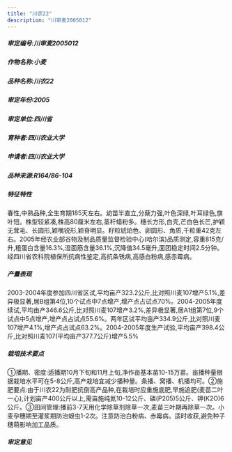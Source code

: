 ```yaml
---
title: "川农22"
description: "川审麦2005012"
---
```

##### 审定编号:川审麦2005012

##### 作物名称:小麦

##### 品种名称:川农22

##### 审定年份:2005

##### 审定单位:四川省

##### 育种者:四川农业大学

##### 申请者:四川农业大学

##### 品种来源:R164/86-104

##### 特征特性
春性,中熟品种,全生育期185天左右。幼苗半直立,分蘖力强,叶色深绿,叶耳绿色,旗叶短。株型较紧凑,株高80厘米左右,茎秆蜡粉多。穗长方形,白壳,芒白色长芒,护颖无茸毛、长圆形,颖嘴锐形,颖脊明显。籽粒琥珀色、卵圆形、角质,千粒重42克左右。2005年经农业部谷物及制品质量监督检验中心(哈尔滨)品质测定,容重815克/升,粗蛋白含量16.3%,湿面筋含量36.1%,沉降值34.5毫升,面团稳定时间2.5分钟。经四川省农科院植保所抗病性鉴定,高抗条锈病,高感白粉病,感赤霉病。

##### 产量表现
2003-2004年度参加四川省区试,平均亩产323.2公斤,比对照川麦107增产5.1%,差异极显著,居B组第4位,10个试点中7点增产,增产点占试点70%。2004-2005年度续试,平均亩产346.6公斤,比对照川麦107增产3.2%,差异极显著,居A1组第7位,9个试点中5点增产,增产点占试点55.6%。两年区试平均亩产334.9公斤,比对照川麦107增产4.1%,增产点占试点63.2%。2004-2005年度生产试验,平均亩产398.4公斤,比对照川麦107(平均亩产377.7公斤)增产5.5%

##### 栽培技术要点
①播期、密度:适播期10月下旬和11月上旬,净作亩基本苗10-15万苗。亩播种量根据栽培水平可在5-8公斤,高产栽培宜减少播种量。条播、窝播、机播均可。②施肥要点:由于川农22为耐肥抗倒高产品种,在栽培时应重施底肥,早施追肥(麦苗二叶一心),计划亩产400公斤以上,需亩施纯氮10-12公斤、磷(P205)5公斤、钾(K2O)6公斤。③田间管理:播前3-7天用化学除草剂除草一次,麦苗三叶期再除草一次。小麦孕穗期至灌浆期防治蚜虫1-2次。注意防治白粉病、赤霉病。适时收获,避免种子穗萌影响加工品质。

##### 审定意见

